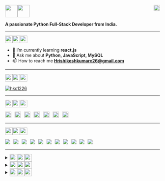 <p align="left">
  <img src="https://img.shields.io/badge/%F0%9F%91%8B-darkblue?style=flat-square" width="auto" height="40"/><img src="https://img.shields.io/badge/I'm%20Hrishikesh-blue?style=flat-square" width="auto" height="40"/>
  <img align="right" src="https://komarev.com/ghpvc/?username=hkc1226&label=Profile%20views&color=0e75b6&style=flat-square" alt="hkc1226" width="auto" height="20"/>
</p>
<p>
  <b>A passionate Python Full-Stack Developer from India.</b>
</p>
<hr>
<p>
  <img src="https://img.shields.io/badge/%F0%9F%91%A8-black?style=flat-square" width="auto" height="24"/><img src="https://img.shields.io/badge/ABOUT%20ME-red?style=flat-square" width="auto" height="24"><img src="https://img.shields.io/badge/-%3A-FF0000?style=flat-square" width="auto" height="24"/>
</p>

- 🌱 I’m currently learning **react.js**
- 💬 Ask me about **Python, JavaScript, MySQL**
- 📫 How to reach me **Hrishikeshkumarc26@gmail.com**

<hr>
 
<p>
  <img src="https://img.shields.io/badge/%F0%9F%8F%86-000000?style=flat-square"  width="auto" height="24"/><img src="https://img.shields.io/badge/%20GitHub%20Trophies-darkred?style=flat-square"  width="auto" height="24"/><img src="https://img.shields.io/badge/%3A-red?style=flat-square"  width="auto" height="24"/>
</p>

<p>
  <a href="https://github.com/hkc1226?tab=repositories" target="_blank">
    <img src="https://github-profile-trophy.vercel.app/?username=hkc1226&row=2&column=7&margin-w=6" alt="hkc1226" />
  </a>
</p>

<hr>

<p>
  <img src="https://img.shields.io/badge/%F0%9F%94%97-000?style=flat-square" width="auto" height="24"/><img src="https://img.shields.io/badge/CONNECT%20WITH%20ME%20ON%20-563D7C?style=flat-square" width="auto" height="24"/><img src="https://img.shields.io/badge/-%3A-5F3D9C?&style=flat-square" width="auto" height="24"/>
</p>

<p>
  <a href="https://github.com/hkc1226" title="GitHub" target="_blank"><img src="https://img.shields.io/badge/GitHub-100000?style=flat-square&logo=github&logoColor=100000&labelColor=EBEBEB&color=100000" width="auto" height="20"/></a>&ensp;
  <a href="https://leetcode.com/hkc1226/" title="LeetCode" target="_blank"><img src="https://img.shields.io/badge/-LeetCode-FFA116?style=flat-square&logo=LeetCode&logoColor=E34F26&labelColor=EBEBEB&color=FFA116" width="auto" height="20"/></a>&ensp;
  <a href="https://www.hackerrank.com/Hkc1226" title="HackerRank" target="_blank"><img src="https://img.shields.io/badge/-HackerRank-2EC866?style=flat-square&logo=Hackerrank&logoColor=00751F&labelColor=EBEBEB&color=00751F" width="auto" height="20"/></a>&ensp;
  <a href="https://auth.geeksforgeeks.org/user/hkc1226" target="_blank" title="GeeksForGeeks"><img src="https://img.shields.io/badge/-GeeksForGeeks-298D46?style=flat-square&logo=geeksforgeeks&logoColor=298D46&labelColor=EBEBEB&color=298D46" width="auto" height="20"/></a>&ensp;
  <a href="https://codepen.io/HKC1226" target="_blank" title="CodePen"><img src="https://img.shields.io/badge/-CodePen-000000?style=flat-square&logo=codepen&logoColor=000000&labelColor=EBEBEB&color=black" width="auto" height="20"/></a>&ensp;
  <a href="https://www.linkedin.com/in/hkc1226/" target="_blank" title="LinkedIn"><img src="https://img.shields.io/badge/-LinkedIn-0077B5?style=flat-square&logo=linkedin&logoColor=0072B1&labelColor=EBEBEB&color=0072B1" width="auto" height="20"/></a>&ensp;
  <a href="https://indeedhi.re/3PD8vju" target="_blank" title="Indeed"><img src="https://img.shields.io/badge/-Indeed-003A9B?style=flat-square&logo=indeed&logoColor=003A9B&labelColor=EBEBEB&color=003A9B" width="auto" height="20"/></a>&ensp;
</p>

<hr>

<p>
  <img src="https://img.shields.io/badge/%F0%9F%8E%AF-black?style=flat-square" width="auto" height="24"/><img src="https://img.shields.io/badge/TECH%20STACKS%20-044F88?style=flat-square" width="auto" height="24"/><img src="https://img.shields.io/badge/-%3A-1572B6?&style=flat-square" width="auto" height="24"/>
</p>
<p>
  <img src="https://img.shields.io/badge/-HTML-E34F26?style=fflat-square&logo=html5&logoColor=E34F26&labelColor=EBEBEB&color=E34F26" />&ensp;
  <img src="https://img.shields.io/badge/-CSS-1572B6?style=fflat-square&logo=css3&logoColor=1572B6&labelColor=EBEBEB&color=1572B6" />&ensp;
  <img src="https://img.shields.io/badge/-Sass-CC6699?style=fflat-square&logo=sass&logoColor=CC6699&labelColor=EBEBEB&color=CC6699" />&ensp;
  <img src="https://img.shields.io/badge/-Bootstrap-563D7C?style=fflat-square&logo=bootstrap&logoColor=563D7C&labelColor=EBEBEB&color=563D7C" />&ensp;
  <img src="https://img.shields.io/badge/-JavaScript-323330?style=fflat-square&logo=javascript&logoColor=323330&labelColor=F0DB4F&color=3F8F8F" />&ensp;
  <img src="https://img.shields.io/badge/-Programming%20C-00599C?style=fflat-square&logo=c&logoColor=00599C&labelColor=EBEBEB&color=044F88" />&ensp;
  <img src="https://img.shields.io/badge/-C++-00599C?style=fflat-square&logo=c%2B%2B&logoColor=00599C&labelColor=EBEBEB&color=00599C" />&ensp;
  <img src="https://img.shields.io/badge/-Python-FFA116?style=fflat-square&logo=python&logoColor=306998&labelColor=FFD43B&color=306998" />&ensp;
  <img src="https://img.shields.io/badge/-Django-092E20?style=fflat-square&logo=django&logoColor=green&labelColor=092E20&color=2B8C67" />&ensp;
  <img src="https://img.shields.io/badge/-MySQL-FFA116?style=fflat-square&logo=mysql&logoColor=FFFFFF&labelColor=00758F&color=F29111" />&ensp;
  <img src="https://img.shields.io/badge/-PostgreSQL-316192?style=fflat-square&logo=postgresql&logoColor=0064A5&labelColor=EBEBEB&color=316192" />&ensp;
</p>

<hr>

<details align="left" dir="auto">
  <summary><sub><sub><img src="https://img.shields.io/badge/%F0%9F%93%B6-black?style=flat-square" width="auto" height="24"/><img src="https://img.shields.io/badge/GitHub%20Stats%3A-D166A3?style=flat-square" width="auto" height="24"/><img src="https://img.shields.io/badge/-%3A-CC4499?&style=flat-square" width="auto" height="24"/></sub></sub></summary>
  <img align="center" src="https://github-readme-stats.vercel.app/api?username=hkc1226&show_icons=true&locale=en" alt="GitHub Stats" />
</details>

 <details align="left" dir="auto">
   <summary><sub><sub><img src="https://img.shields.io/badge/-%F0%9F%93%8A-black?&style=flat-square" width="auto" height="24"/><img src="https://img.shields.io/badge/Languages%20Used%20Stats%3A-2B8C67?style=flat-square" width="auto" height="24"/><img src="https://img.shields.io/badge/-%3A-darkgreen?&style=flat-square" width="auto" height="24"/></sub></sub></summary>
   <img src="https://github-readme-stats.vercel.app/api/top-langs?username=hkc1226&show_icons=true&locale=en&layout=compact" alt="Language Used Stats" />
 </details>

<details align="left" dir="auto">
  <summary><sub><sub><img src="https://img.shields.io/badge/%F0%9F%94%9D-black?style=flat-square" width="auto" height="24"/><img src="https://img.shields.io/badge/Top%20Contributed%20Repo-316192?style=flat-square" width="auto" height="24"/><img src="https://img.shields.io/badge/-%3A-darkblue?style=flat-square" width="auto" height="24"/></sub></sub></summary>
  <img src="https://github-contributor-stats.vercel.app/api?username=hkc1226&limit=5&theme=light&combine_all_yearly_contributions=true" alt="Top Contributed Repo" />
</details>
